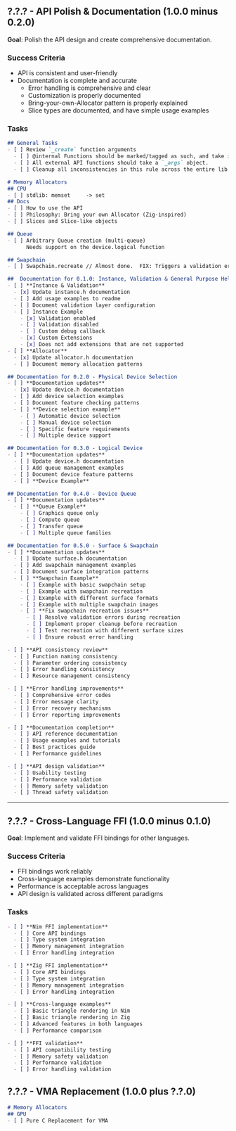 ## ?.?.? - API Polish & Documentation  (1.0.0 minus 0.2.0)
**Goal**: Polish the API design and create comprehensive documentation.

### Success Criteria
- API is consistent and user-friendly
- Documentation is complete and accurate
  - Error handling is comprehensive and clear
  - Customization is properly documented
  - Bring-your-own-Allocator pattern is properly explained
  - Slice types are documented, and have simple usage examples

### Tasks
```md
## General Tasks
- [ ] Review `_create` function arguments
  - [ ] @internal Functions should be marked/tagged as such, and take individual/separate arguments.
  - [ ] All external API functions should take a `_args` object.
  - [ ] Cleanup all inconsistencies in this rule across the entire lib.
```

```md
# Memory Allocators
## CPU
- [ ] stdlib: memset     -> set
## Docs
- [ ] How to use the API
- [ ] Philosophy: Bring your own Allocator (Zig-inspired)
- [ ] Slices and Slice-like objects
```
```md
## Queue
- [ ] Arbitrary Queue creation (multi-queue)
      Needs support on the device.logical function
```
```md
## Swapchain
- [ ] Swapchain.recreate // Almost done.  FIX: Triggers a validation error on recreation.
```

```md
##  Documentation for 0.1.0: Instance, Validation & General Purpose Helpers
- [ ] **Instance & Validation**
  - [x] Update instance.h documentation
  - [ ] Add usage examples to readme
  - [ ] Document validation layer configuration
  - [ ] Instance Example
    - [x] Validation enabled
    - [ ] Validation disabled
    - [ ] Custom debug callback
    - [x] Custom Extensions
    - [x] Does not add extensions that are not supported
- [ ] **Allocator**
  - [x] Update allocator.h documentation
  - [ ] Document memory allocation patterns
```
```md
## Documentation for 0.2.0 - Physical Device Selection
- [ ] **Documentation updates**
  - [x] Update device.h documentation
  - [ ] Add device selection examples
  - [ ] Document feature checking patterns
  - [ ] **Device selection example**
    - [ ] Automatic device selection
    - [ ] Manual device selection
    - [ ] Specific feature requirements
    - [ ] Multiple device support
```
```md
## Documentation for 0.3.0 - Logical Device
- [ ] **Documentation updates**
  - [ ] Update device.h documentation
  - [ ] Add queue management examples
  - [ ] Document device feature patterns
  - [ ] **Device Example**
```
```md
## Documentation for 0.4.0 - Device Queue
- [ ] **Documentation updates**
  - [ ] **Queue Example**
    - [ ] Graphics queue only
    - [ ] Compute queue
    - [ ] Transfer queue
    - [ ] Multiple queue families
```
```md
## Documentation for 0.5.0 - Surface & Swapchain
- [ ] **Documentation updates**
  - [ ] Update surface.h documentation
  - [ ] Add swapchain management examples
  - [ ] Document surface integration patterns
  - [ ] **Swapchain Example**
    - [ ] Example with basic swapchain setup
    - [ ] Example with swapchain recreation
    - [ ] Example with different surface formats
    - [ ] Example with multiple swapchain images
    - [ ] **Fix swapchain recreation issues**
      - [ ] Resolve validation errors during recreation
      - [ ] Implement proper cleanup before recreation
      - [ ] Test recreation with different surface sizes
      - [ ] Ensure robust error handling
```



```md
- [ ] **API consistency review**
  - [ ] Function naming consistency
  - [ ] Parameter ordering consistency
  - [ ] Error handling consistency
  - [ ] Resource management consistency
```

```md
- [ ] **Error handling improvements**
  - [ ] Comprehensive error codes
  - [ ] Error message clarity
  - [ ] Error recovery mechanisms
  - [ ] Error reporting improvements
```

```md
- [ ] **Documentation completion**
  - [ ] API reference documentation
  - [ ] Usage examples and tutorials
  - [ ] Best practices guide
  - [ ] Performance guidelines
```

```md
- [ ] **API design validation**
  - [ ] Usability testing
  - [ ] Performance validation
  - [ ] Memory safety validation
  - [ ] Thread safety validation
```

---

## ?.?.? - Cross-Language FFI  (1.0.0 minus 0.1.0)
**Goal**: Implement and validate FFI bindings for other languages.

### Success Criteria
- FFI bindings work reliably
- Cross-language examples demonstrate functionality
- Performance is acceptable across languages
- API design is validated across different paradigms

### Tasks
```md
- [ ] **Nim FFI implementation**
  - [ ] Core API bindings
  - [ ] Type system integration
  - [ ] Memory management integration
  - [ ] Error handling integration
```

```md
- [ ] **Zig FFI implementation**
  - [ ] Core API bindings
  - [ ] Type system integration
  - [ ] Memory management integration
  - [ ] Error handling integration
```

```md
- [ ] **Cross-language examples**
  - [ ] Basic triangle rendering in Nim
  - [ ] Basic triangle rendering in Zig
  - [ ] Advanced features in both languages
  - [ ] Performance comparison
```

```md
- [ ] **FFI validation**
  - [ ] API compatibility testing
  - [ ] Memory safety validation
  - [ ] Performance validation
  - [ ] Error handling validation
```


## ?.?.? - VMA Replacement   (1.0.0 plus ?.?.0)
```md
# Memory Allocators
## GPU
- [ ] Pure C Replacement for VMA
```

